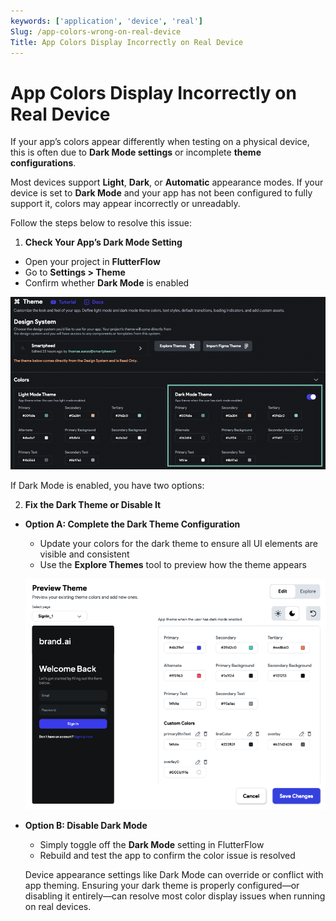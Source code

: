 ```yaml
---
keywords: ['application', 'device', 'real']
Slug: /app-colors-wrong-on-real-device
Title: App Colors Display Incorrectly on Real Device
---
```


# App Colors Display Incorrectly on Real Device

If your app’s colors appear differently when testing on a physical device, this is often due to **Dark Mode settings** or incomplete **theme configurations**.

Most devices support **Light**, **Dark**, or **Automatic** appearance modes. If your device is set to **Dark Mode** and your app has not been configured to fully support it, colors may appear incorrectly or unreadably.

Follow the steps below to resolve this issue:

1. **Check Your App’s Dark Mode Setting**

  - Open your project in **FlutterFlow**
  - Go to **Settings > Theme**
  - Confirm whether **Dark Mode** is enabled

  ![Dark Mode Toggle](../assets/20250430121247111572.png)

  If Dark Mode is enabled, you have two options:

2. **Fix the Dark Theme or Disable It**

  - **Option A: Complete the Dark Theme Configuration**
    - Update your colors for the dark theme to ensure all UI elements are visible and consistent
    - Use the **Explore Themes** tool to preview how the theme appears

    ![Explore Themes](../assets/20250430121247467739.png)

  - **Option B: Disable Dark Mode**
    - Simply toggle off the **Dark Mode** setting in FlutterFlow
    - Rebuild and test the app to confirm the color issue is resolved

    Device appearance settings like Dark Mode can override or conflict with app theming. Ensuring your dark theme is properly configured—or disabling it entirely—can resolve most color display issues when running on real devices.
